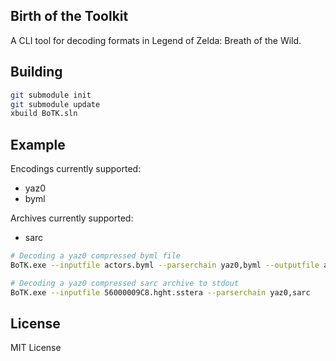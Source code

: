 ## Birth of the Toolkit

A CLI tool for decoding formats in Legend of Zelda: Breath of the Wild.

## Building
```bash
git submodule init
git submodule update
xbuild BoTK.sln
```

## Example
Encodings currently supported:
- yaz0
- byml

Archives currently supported:
- sarc

```bash
# Decoding a yaz0 compressed byml file
BoTK.exe --inputfile actors.byml --parserchain yaz0,byml --outputfile actors_decoded.byml

# Decoding a yaz0 compressed sarc archive to stdout
BoTK.exe --inputfile 56000009C8.hght.sstera --parserchain yaz0,sarc
```

## License
MIT License
